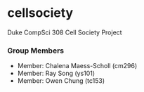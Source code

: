 # cellsociety 

Duke CompSci 308 Cell Society Project

### Group Members
+ Member: Chalena Maess-Scholl (cm296)
+ Member: Ray Song (ys101)
+ Member: Owen Chung (tc153)
